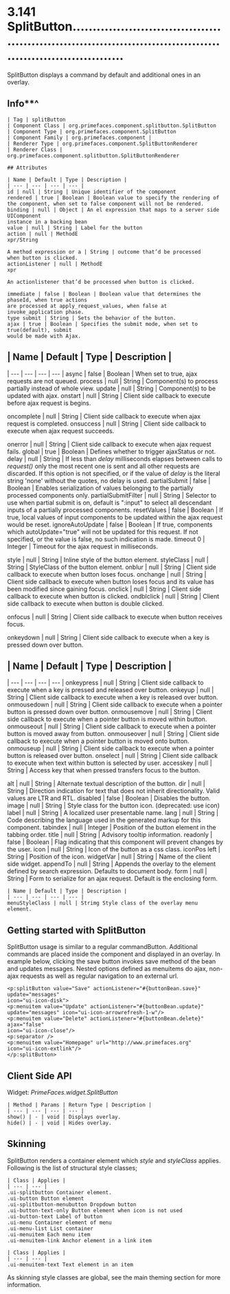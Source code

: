 # 3.141 SplitButton.......................................................................................................................

SplitButton displays a command by default and additional ones in an overlay.

## Info**^

```
| Tag | splitButton
| Component Class | org.primefaces.component.splitbutton.SplitButton
| Component Type | org.primefaces.component.SplitButton
| Component Family | org.primefaces.component |
| Renderer Type | org.primefaces.component.SplitButtonRenderer
| Renderer Class | org.primefaces.component.splitbutton.SplitButtonRenderer

## Attributes

| Name | Default | Type | Description | 
| --- | --- | --- | --- |
id | null | String | Unique identifier of the component
rendered | true | Boolean | Boolean value to specify the rendering of the component, when set to false component will not be rendered.
binding | null | Object | An el expression that maps to a server side UIComponent
instance in a backing bean
value | null | String | Label for the button
action | null | MethodE
xpr/String
```
```
A method expression or a | String | outcome that’d be processed
when button is clicked.
actionListener | null | MethodE
xpr
```
```
An actionlistener that’d be processed when button is clicked.
```
```
immediate | false | Boolean | Boolean value that determines the phaseId, when true actions
are processed at apply_request_values, when false at
invoke_application phase.
type submit | String | Sets the behavior of the button.
ajax | true | Boolean | Specifies the submit mode, when set to true(default), submit
would be made with Ajax.
```

## | Name | Default | Type | Description | 
| --- | --- | --- | --- |
async | false | Boolean | When set to true, ajax requests are not queued.
process | null | String | Component(s) to process partially instead of whole view.
update | null | String | Component(s) to be updated with ajax.
onstart | null | String | Client side callback to execute before ajax request is begins.

oncomplete | null | String | Client side callback to execute when ajax request is
completed.
onsuccess | null | String | Client side callback to execute when ajax request succeeds.

onerror | null | String | Client side callback to execute when ajax request fails.
global | true | Boolean | Defines whether to trigger ajaxStatus or not.
delay | null | String | If less than _delay_ milliseconds elapses between calls to
_request()_ only the most recent one is sent and all other
requests are discarded. If this option is not specified, or if the
value of _delay_ is the literal string 'none' without the quotes,
no delay is used.
partialSubmit | false | Boolean | Enables serialization of values belonging to the partially
processed components only.
partialSubmitFilter | null | String | Selector to use when partial submit is on, default is ":input"
to select all descendant inputs of a partially processed
components.
resetValues | false | Boolean | If true, local values of input components to be updated within
the ajax request would be reset.
ignoreAutoUpdate | false | Boolean | If true, components which autoUpdate="true" will not be
updated for this request. If not specified, or the value is false,
no such indication is made.
timeout 0 | Integer | Timeout for the ajax request in milliseconds.

style | null | String | Inline style of the button element.
styleClass | null | String | StyleClass of the button element.
onblur | null | String | Client side callback to execute when button loses focus.
onchange | null | String | Client side callback to execute when button loses focus and
its value has been modified since gaining focus.
onclick | null | String | Client side callback to execute when button is clicked.
ondblclick | null | String | Client side callback to execute when button is double clicked.

onfocus | null | String | Client side callback to execute when button receives focus.

onkeydown | null | String | Client side callback to execute when a key is pressed down
over button.


## | Name | Default | Type | Description | 
| --- | --- | --- | --- |
onkeypress | null | String | Client side callback to execute when a key is pressed and
released over button.
onkeyup | null | String | Client side callback to execute when a key is released over
button.
onmousedown | null | String | Client side callback to execute when a pointer button is
pressed down over button.
onmousemove | null | String | Client side callback to execute when a pointer button is
moved within button.
onmouseout | null | String | Client side callback to execute when a pointer button is
moved away from button.
onmouseover | null | String | Client side callback to execute when a pointer button is
moved onto button.
onmouseup | null | String | Client side callback to execute when a pointer button is
released over button.
onselect | null | String | Client side callback to execute when text within button is
selected by user.
accesskey | null | String | Access key that when pressed transfers focus to the button.

alt | null | String | Alternate textual description of the button.
dir | null | String | Direction indication for text that does not inherit
directionality. Valid values are LTR and RTL.
disabled | false | Boolean | Disables the button.
image | null | String | Style class for the button icon. (deprecated: use icon)
label | null | String | A localized user presentable name.
lang | null | String | Code describing the language used in the generated markup
for this component.
tabindex | null | Integer | Position of the button element in the tabbing order.
title | null | String | Advisory tooltip information.
readonly | false | Boolean | Flag indicating that this component will prevent changes by
the user.
icon | null | String | Icon of the button as a css class.
iconPos left | String | Position of the icon.
widgetVar | null | String | Name of the client side widget.
appendTo | null | String | Appends the overlay to the element defined by search
expression. Defaults to document body.
form | null | String | Form to serialize for an ajax request. Default is the enclosing
form.


```
| Name | Default | Type | Description | 
| --- | --- | --- | --- |
menuStyleClass | null | Strimg Style class of the overlay menu element.
```
## Getting started with SplitButton
SplitButton usage is similar to a regular commandButton. Additional commands are placed inside
the component and displayed in an overlay. In example below, clicking the save button invokes save
method of the bean and updates messages. Nested options defined as menuitems do ajax, non-ajax
requests as well as regular navigation to an external url.

```
<p:splitButton value="Save" actionListener="#{buttonBean.save}" update="messages"
icon="ui-icon-disk">
<p:menuitem value="Update" actionListener="#{buttonBean.update}"
update="messages" icon="ui-icon-arrowrefresh-1-w"/>
<p:menuitem value="Delete" actionListener="#{buttonBean.delete}" ajax="false"
icon="ui-icon-close"/>
<p:separator />
<p:menuitem value="Homepage" url="http://www.primefaces.org"
icon="ui-icon-extlink"/>
</p:splitButton>
```
## Client Side API
Widget: _PrimeFaces.widget.SplitButton_

```
| Method | Params | Return Type | Description | 
| --- | --- | --- | --- | 
show() | - | void | Displays overlay.
hide() | - | void | Hides overlay.
```
## Skinning
SplitButton renders a container element which _style_ and _styleClass_ applies. Following is the list of
structural style classes;

```
| Class | Applies | 
| --- | --- | 
.ui-splitbutton Container element.
.ui-button Button element
.ui-splitbutton-menubutton Dropdown button
.ui-button-text-only Button element when icon is not used
.ui-button-text Label of button
.ui-menu Container element of menu
.ui-menu-list List container
.ui-menuitem Each menu item
.ui-menuitem-link Anchor element in a link item
```

```
| Class | Applies | 
| --- | --- | 
.ui-menuitem-text Text element in an item
```
As skinning style classes are global, see the main theming section for more information.

